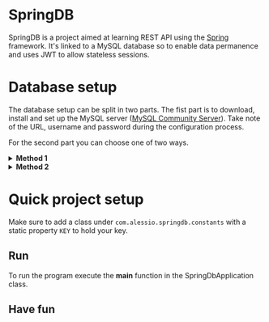 # SpringDB
SpringDB is a project aimed at learning REST API using the [Spring](https://spring.io) framework.
It's linked to a MySQL database so to enable data permanence and uses JWT to allow stateless sessions.

# Database setup
The database setup can be split in two parts.
The fist part is to download, install and set up the MySQL server
([MySQL Community Server](https://dev.mysql.com/downloads/mysql/)).
Take note of the URL, username and password during the configuration process.

For the second part you can choose one of two ways.

<details>
   <summary>
      <b>Method 1</b>
   </summary>

### Create a table
1. Download and install [MySQL Workbench](https://dev.mysql.com/downloads/workbench/)
2. Connect to your database server you set up before
3. Create a new table in the database:
   1. Go to "Schemas" on the left pane
   2. Right click on "Tables" -> Create table
      (or you can just manually type in a query if you want to have some fun)
4. Use the following parameters:*
   1. Table name: Auto
   2. Add a single column "id" where "id" is also the primary key

_* Note that for the purpose of this project I used this configuration.
You can skip this step if you have other needs.
Also note that if you have a different configuration of the database tables you'll need
to adapt the corresponding classes accordingly._

### Link the database to the project
1. Create a new file in the `/src/main/resources` directory
2. Name the file as `application.properties`
3. Paste (and edit accordingly) the following:
```
spring.jpa.hibernate.ddl-auto=none
spring.datasource.url=<your_db_URL>(it looks something like this:  jdbc:mysql://127.0.0.1:3306/dbName)
spring.datasource.username=<your_username>
spring.datasource.password=<your_password>
spring.datasource.driver-class-name=com.mysql.cj.jdbc.Driver
```

### You are all set!
</details>

<details>
   <summary>
      <b>Method 2</b>
   </summary>

If you don't want to install the MySQL Workbench client you can follow these steps
to let Java do all the work.

### Link the database to the project
1. Create a new file in the `/src/main/resources` directory
2. Name the file as `application.properties`
3. Paste (and edit accordingly) the following:
```
spring.jpa.hibernate.ddl-auto=create
spring.datasource.url=<your_db_URL>(it looks something like this:  jdbc:mysql://127.0.0.1:3306/dbName)
spring.datasource.username=<your_username>
spring.datasource.password=<your_password>
spring.datasource.driver-class-name=com.mysql.cj.jdbc.Driver
```
Java will now create a table (or tables) based on the repository classes in the project.
After the first run, the table has been created, and you can change `create` to `none`.

If you are having issues with this configuration try using `update` instead of `create`,
and change it to `none` after the table has been created.

### You are all set!
</details>

# Quick project setup
Make sure to add a  class under `com.alessio.springdb.constants` with a static property `KEY`
to hold your key.

## Run
To run the program execute the **main** function in the SpringDbApplication class.

## Have fun
